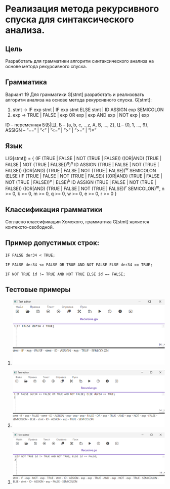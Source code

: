 # Реализация метода рекурсивного спуска для синтаксического анализа.
## Цель

Разработать для грамматики алгоритм синтаксического анализа на основе метода рекурсивного спуска.

## Грамматика

Вариант 19
Для грамматики G[stmt] разработать и реализовать алгоритм анализа на основе метода рекурсивного спуска.
G[stmt]:
1. stmt -> IF exp stmt | IF exp stmt ELSE stmt | ID ASSIGN exp SEMICOLON
2. exp -> TRUE | FALSE | exp OR exp | exp AND exp | NOT exp | exp

ID – переменная Б{Б|Ц}, Б – {a, b, c, ...z, A, B, …, Z}, Ц – {0, 1, …, 9}, 
ASSIGN – ”==” | ”<” | ”<=” | ”>” | ”>=” | ”!=”

## Язык

L(G[stmt]) = { (IF (TRUE | FALSE | NOT (TRUE | FALSE)) ((OR|AND) (TRUE | FALSE | NOT (TRUE | FALSE))<sup>q</sup>)<sup>n</sup> ID ASSIGN (TRUE | FALSE | NOT (TRUE | FALSE)) ((OR|AND) (TRUE | FALSE | NOT (TRUE | FALSE))<sup>w</sup> SEMICOLON (ELSE (IF (TRUE | FALSE | NOT (TRUE | FALSE)) ((OR|AND) (TRUE | FALSE | NOT (TRUE | FALSE))<sup>e</sup> | ELSE)<sup>k</sup> ID ASSIGN (TRUE | FALSE | NOT (TRUE | FALSE)) ((OR|AND) (TRUE | FALSE | NOT (TRUE | FALSE))<sup>r</sup> SEMICOLON)<sup>m</sup>, n >= 0, k >= 0, m >= 0, q >= 0, w >= 0, e >= 0, r >= 0 }

## Классификация грамматики 

Согласно классификации Хомского, грамматика G[stmt] является контексто-свободной.

## Пример допустимых строк:

```
IF FALSE der34 < TRUE;
```

```
IF FALSE der34 <= FALSE OR TRUE AND NOT FALSE ELSE der34 == TRUE;
```

```
IF NOT TRUE id != TRUE AND NOT TRUE ELSE id == FALSE;
```

## Тестовые примеры

1. <p align="center"><img src="images/recur1.png"></p>
1. <p align="center"><img src="images/recur2.png"></p>
1. <p align="center"><img src="images/recur3.png"></p>
